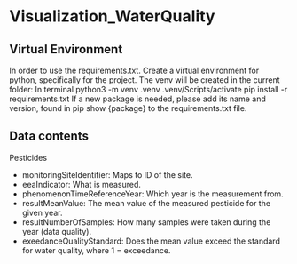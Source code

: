 # Visualization_WaterQuality
## Virtual Environment
In order to use the requirements.txt. Create a virtual environment for python, specifically for the project. The venv will be created in the current folder:
In terminal 
    python3 -m venv .venv
    .venv/Scripts/activate
    pip install -r requirements.txt
If a new package is needed, please add its name and version, found in pip show {package} to the requirements.txt file.

## Data contents
Pesticides
- monitoringSiteIdentifier: Maps to ID of the site.
- eeaIndicator: What is measured.
- phenomenonTimeReferenceYear: Which year is the measurement from.
- resultMeanValue: The mean value of the measured pesticide for the given year.
- resultNumberOfSamples: How many samples were taken during the year (data quality).
- exeedanceQualityStandard: Does the mean value exceed the standard for water quality, where 1 = exceedance.
